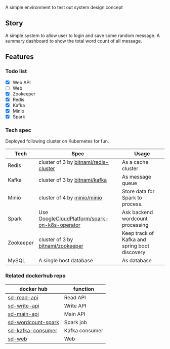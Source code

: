A simple environment to test out system design concept

## Story

A simple system to allow user to login and save some random message.
A summary dashboard to show the total word count of all message.

## Features

### Todo list

- [x] Web API
- [ ] Web
- [x] Zookeeper
- [x] Redis
- [x] Kafka
- [x] Minio
- [x] Spark

### Tech spec

Deployed following cluster on Kubernetes for fun.

| Tech  | Spec  | Usage  |
|---|---|---|
| Redis  | cluster of 3 by [bitnami/redis-cluster](https://github.com/bitnami/charts/tree/master/bitnami/redis-cluster)  | As a cache cluster  |
| Kafka  | cluster of 3 by [bitnami/kafka](https://github.com/bitnami/charts/tree/master/bitnami/kafka)  | As message queue  |
| Minio  | cluster of 4 by [minio/minio](https://github.com/minio/charts)  | Store data for Spark to process.  |
| Spark  | Use  [GoogleCloudPlatform/spark-on-k8s-operator](https://github.com/GoogleCloudPlatform/spark-on-k8s-operator) | Ask backend wordcount processing  |
| Zookeeper  | cluster of 3 by [bitnami/zookeeper](https://github.com/bitnami/charts/tree/master/bitnami/zookeeper)  | Keep track of Kafka and spring boot discovery  |
| MySQL  | A single host database  | As database  |


### Related dockerhub repo

| docker hub  | function  | 
|---|---|
| [sd-read-api](https://hub.docker.com/repository/docker/ymlai87416/sd-read-api)  | Read API  |
| [sd-write-api](https://hub.docker.com/repository/docker/ymlai87416/sd-write-api)  | Write API  |
| [sd-main-api](https://hub.docker.com/repository/docker/ymlai87416/sd-main-api)  | Main API  |
| [sd-wordcount-spark](https://hub.docker.com/repository/docker/ymlai87416/sd-wordcount-spark)  | Spark job  |
| [sd-kafka-consumer](https://hub.docker.com/repository/docker/ymlai87416/sd-kafka-consumer)  | Kafka consumer  |
| [sd-web](https://hub.docker.com/repository/docker/ymlai87416/sd-web)  | Web  |